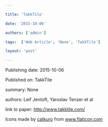---
title: 'TakkTile'
date: '2015-10-06'
authors: ['admin']
tags:  ['Web Article', 'None', 'TakkTile']
layout: 'post'
---
Publishing date: 2015-10-06

Published on: TakkTile

summary: None

authors: Leif Jentoft, Yaroslav Tenzer et al

link to paper: http://www.takktile.com/

Icons made by <a href="https://www.flaticon.com/free-icon/bookshelves_3576884" title="catkuro">catkuro</a> from <a href="https://www.flaticon.com/" title="Flaticon"> www.flaticon.com</a>